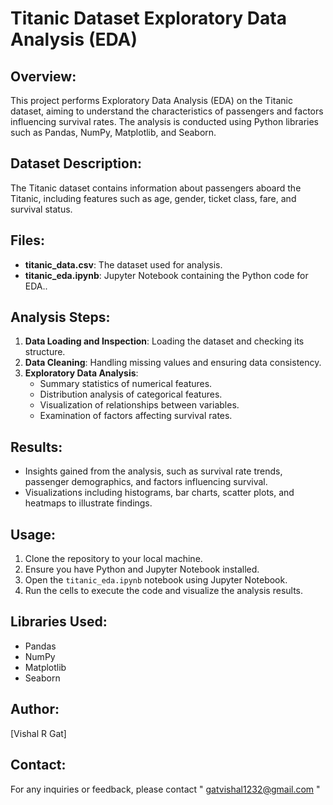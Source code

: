 # Titanic Dataset Exploratory Data Analysis (EDA)

## Overview:
This project performs Exploratory Data Analysis (EDA) on the Titanic dataset, aiming to understand the characteristics of passengers and factors influencing survival rates. The analysis is conducted using Python libraries such as Pandas, NumPy, Matplotlib, and Seaborn.

## Dataset Description:
The Titanic dataset contains information about passengers aboard the Titanic, including features such as age, gender, ticket class, fare, and survival status.

## Files:
- **titanic_data.csv**: The dataset used for analysis.
- **titanic_eda.ipynb**: Jupyter Notebook containing the Python code for EDA..

## Analysis Steps:
1. **Data Loading and Inspection**: Loading the dataset and checking its structure.
2. **Data Cleaning**: Handling missing values and ensuring data consistency.
3. **Exploratory Data Analysis**:
   - Summary statistics of numerical features.
   - Distribution analysis of categorical features.
   - Visualization of relationships between variables.
   - Examination of factors affecting survival rates.

## Results:
- Insights gained from the analysis, such as survival rate trends, passenger demographics, and factors influencing survival.
- Visualizations including histograms, bar charts, scatter plots, and heatmaps to illustrate findings.

## Usage:
1. Clone the repository to your local machine.
2. Ensure you have Python and Jupyter Notebook installed.
3. Open the `titanic_eda.ipynb` notebook using Jupyter Notebook.
4. Run the cells to execute the code and visualize the analysis results.

## Libraries Used:
- Pandas
- NumPy
- Matplotlib
- Seaborn

## Author:
[Vishal R Gat]

## Contact:
For any inquiries or feedback, please contact " gatvishal1232@gmail.com "



